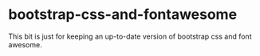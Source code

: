 bootstrap-css-and-fontawesome
=============================

This bit is just for keeping an up-to-date version of bootstrap css and font awesome.
